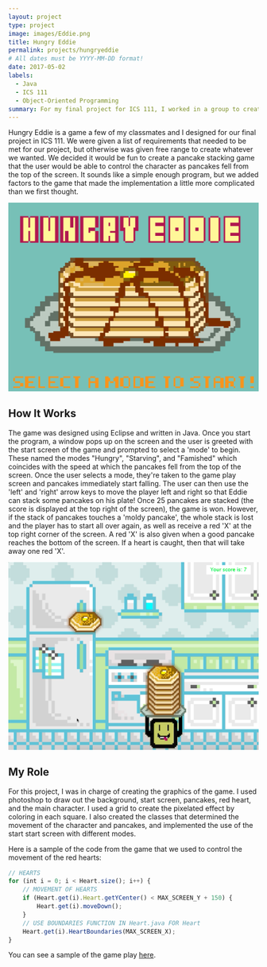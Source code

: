 ```yaml
---
layout: project
type: project
image: images/Eddie.png
title: Hungry Eddie
permalink: projects/hungryeddie
# All dates must be YYYY-MM-DD format!
date: 2017-05-02
labels:
  - Java
  - ICS 111
  - Object-Oriented Programming
summary: For my final project for ICS 111, I worked in a group to create a pancake stacking game using Java.
---
```


Hungry Eddie is a game a few of my classmates and I designed for our final project in ICS 111. We were given a list of requirements that needed to be met for our project, but otherwise was given free range to create whatever we wanted. We decided it would be fun to create a pancake stacking game that the user would be able to control the character as pancakes fell from the top of the screen. It sounds like a simple enough program, but we added factors to the game that made the implementation a little more complicated than we first thought.

<img class="ui medium right floated rounded image" src="../images/StartScreen.png">

## How It Works

The game was designed using Eclipse and written in Java. Once you start the program, a window pops up on the screen and the user is greeted with the start screen of the game and prompted to select a 'mode' to begin. These named the modes "Hungry", "Starving", and "Famished" which coincides with the speed at which the pancakes fell from the top of the screen. Once the user selects a mode, they're taken to the game play screen and pancakes immediately start falling. The user can then use the 'left' and 'right' arrow keys to move the player left and right so that Eddie can stack some pancakes on his plate! Once 25 pancakes are stacked (the score is displayed at the top right of the screen), the game is won. However, if the stack of pancakes touches a 'moldy pancake', the whole stack is lost and the player has to start all over again, as well as receive a red 'X' at the top right corner of the screen. A red 'X' is also given when a good pancake reaches the bottom of the screen. If a heart is caught, then that will take away one red 'X'.

<img class="ui medium left floated rounded image" src="../images/HungryEddieGamePlay.png">

## My Role

For this project, I was in charge of creating the graphics of the game. I used photoshop to draw out the background, start screen, pancakes, red heart, and the main character. I used a grid to create the pixelated effect by coloring in each square. I also created the classes that determined the movement of the character and pancakes, and implemented the use of the start start screen with different modes.

Here is a sample of the code from the game that we used to control the movement of the red hearts:

```js
// HEARTS
for (int i = 0; i < Heart.size(); i++) {
	// MOVEMENT OF HEARTS
	if (Heart.get(i).Heart.getYCenter() < MAX_SCREEN_Y + 150) {
		Heart.get(i).moveDown();
	}
	// USE BOUNDARIES FUNCTION IN Heart.java FOR Heart
	Heart.get(i).HeartBoundaries(MAX_SCREEN_X);
}
```

You can see a sample of the game play [here](https://www.youtube.com/watch?v=Kk029e7Ucdc).




